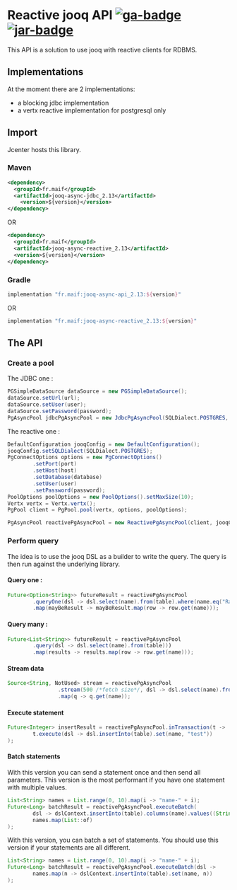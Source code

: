 

# Reactive jooq API [![ga-badge][]][ga] [![jar-badge][]][jar]

[ga]:               https://github.com/MAIF/jooq-async/actions?query=workflow%3ABuild
[ga-badge]:         https://github.com/MAIF/jooq-async/workflows/Build/badge.svg
[jar]:              https://maven-badges.herokuapp.com/maven-central/fr.maif/jooq-async-api_2.13
[jar-badge]:        https://maven-badges.herokuapp.com/maven-central/fr.maif/jooq-async-api_2.13/badge.svg

This API is a solution to use jooq with reactive clients for RDBMS.  

## Implementations 

At the moment there are 2 implementations: 
 * a blocking jdbc implementation 
 * a vertx reactive implementation for postgresql only 

## Import

Jcenter hosts this library.

### Maven

```xml
<dependency>
  <groupId>fr.maif</groupId>
  <artifactId>jooq-async-jdbc_2.13</artifactId>
    <version>${version}</version>
</dependency>
```

OR

```xml
<dependency>
  <groupId>fr.maif</groupId>
  <artifactId>jooq-async-reactive_2.13</artifactId>
  <version>${version}</version>
</dependency>
``` 

### Gradle

```gradle
implementation "fr.maif:jooq-async-api_2.13:${version}"
```

OR

```gradle
implementation "fr.maif:jooq-async-reactive_2.13:${version}"
```

## The API 

### Create a pool 

The JDBC one : 

```java
PGSimpleDataSource dataSource = new PGSimpleDataSource();
dataSource.setUrl(url);
dataSource.setUser(user);
dataSource.setPassword(password);
PgAsyncPool jdbcPgAsyncPool = new JdbcPgAsyncPool(SQLDialect.POSTGRES, dataSource, Executors.newFixedThreadPool(5));
```

The reactive one : 

```java
DefaultConfiguration jooqConfig = new DefaultConfiguration();
jooqConfig.setSQLDialect(SQLDialect.POSTGRES);
PgConnectOptions options = new PgConnectOptions()
        .setPort(port)
        .setHost(host)
        .setDatabase(database)
        .setUser(user)
        .setPassword(password);
PoolOptions poolOptions = new PoolOptions().setMaxSize(10);
Vertx vertx = Vertx.vertx();
PgPool client = PgPool.pool(vertx, options, poolOptions);

PgAsyncPool reactivePgAsyncPool = new ReactivePgAsyncPool(client, jooqConfig);
```

### Perform query 

The idea is to use the jooq DSL as a builder to write the query. The query is then run against the underlying library.  

#### Query one : 

```java
Future<Option<String>> futureResult = reactivePgAsyncPool
        .queryOne(dsl -> dsl.select(name).from(table).where(name.eq("Ragnar")))
        .map(mayBeResult -> mayBeResult.map(row -> row.get(name)));
```

#### Query many : 

```java
Future<List<String>> futureResult = reactivePgAsyncPool
        .query(dsl -> dsl.select(name).from(table)))
        .map(results -> results.map(row -> row.get(name)));
```

#### Stream data 

```java
Source<String, NotUsed> stream = reactivePgAsyncPool
                .stream(500 /*fetch size*/, dsl -> dsl.select(name).from(table))
                .map(q -> q.get(name));
```

#### Execute statement

```java 
Future<Integer> insertResult = reactivePgAsyncPool.inTransaction(t ->
        t.execute(dsl -> dsl.insertInto(table).set(name, "test"))
);
``` 

#### Batch statements

With this version you can send a statement once and then send all parameters. 
This version is the most performant if you have one statement with multiple values. 

```java
List<String> names = List.range(0, 10).map(i -> "name-" + i);
Future<Long> batchResult = reactivePgAsyncPool.executeBatch(
        dsl -> dslContext.insertInto(table).columns(name).values((String) null),
        names.map(List::of)
);
```

With this version, you can batch a set of statements. You should use this version if your statements are all different. 

```java
List<String> names = List.range(0, 10).map(i -> "name-" + i);
Future<Long> batchResult = reactivePgAsyncPool.executeBatch(dsl ->
        names.map(n -> dslContext.insertInto(table).set(name, n))
);
```
